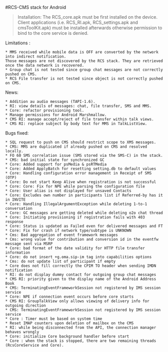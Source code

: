 #RCS-CMS stack for Android 



> Installation:
> The RCS\_core.apk must be first installed on the device. Client applications (i.e. RCS_RI.apk, RCS_settings.apk and cmsToolKit.apk) must be installed afterwards otherwise permission to bind to the core service is denied.

Limitations :

	* MMS received while mobile data is OFF are converted by the network into indirect notification. 
	Those messages are not discovered by the RCS stack. They are retrieved once the data network is recovered.
	* Group chat is not tested since group chat messages are not correctly pushed on CMS.
	* RCS File transfer is not tested since object is not correctly pushed on CMS.
	

News:
	
	* Addition au audio messages (TAPI-1.6).
	* RI: view details of messages: chat, file transfer, SMS and MMS.
	* Core: refactor provisioning tool.
	* Manage permissions for Android Marshmallow.
	* CMS RI: manage accept/reject of file transfer within talk views.
	* CMS RI: replace subject by body text for MMS in TalkListView.

Bugs fixed:

	* SQL request to push on CMS should restrict scope to XMS messages.
	* CMS: MMS are duplicated if already pushed on CMS and resolved locally.
	* FO 60 SMS correlation issue (SMS stored via the SMS-C) in the stack.
	* CMS: bad initial state for synchronized GC
	* Core: Added support for psMedia & psRTMedia
	* Core: Added ApplyBatch for resetting setting.db to default values
	* Core: Handling configuration error management in Receipt of SMS (OTP)
	* Core: Do not start Keep Alive when registration is not successful
	* Core: Core: Fix for NPE while parsing the configuration file
	* Core: User alias is not displayed for unsaved Contacts
	* Core: Excludes own number in participants list if Referred-by has it in INVITE
	* Core: Handling IllegalArgumentException while deleting 1-to-1 conversation
	* Core: GC messages are getting deleted while deleting o2o chat thread
	* Core: Initiating provisioning if registration fails with 403 response
	* Core: Status is updated as Failed even for delivered messages and FT
    * Core: Fix for crash if network type/subtype is UNKNOWN
	* Cms: Bad aggregation of event framework messages
	* Cms: wrong value for contribution and conversion id in the eventfw message sent via MSRP
	* Core: bad format of the date validity for HTTP file transfer information
	* Core: do not insert +g.oma.sip-im tag into capabilities options
	* Cms: do not update list of participant if empty
	* Core does not fill correctly the CPIM TO header when sending IMDN notification
	* RI: do not display dummy contact for outgoing group chat messages
	* CMS RI: priority given to the display name of the Android Address Book
	* CMS: TerminatingEventFrameworkSession not registered by IMS session service
	* Core: NPE if connection event occurs before core starts
	* CMS RI: GroupTalkView only allows viewing of delivery info for outgoing direction
	* CMS: TerminatingEventFrameworkSession not registered by IMS session service
	* Core : Timer must be based on system time
	* Reset IMAP counters upon deletion of mailbox on the CMS
	* RI: while being disconnected from the API, the connection manager behaves wrongly
	* Core: initialize Core background handler before start
	* Core : when the stack is stopped, there are two remaining threads (RcsCoreService and Core).

	